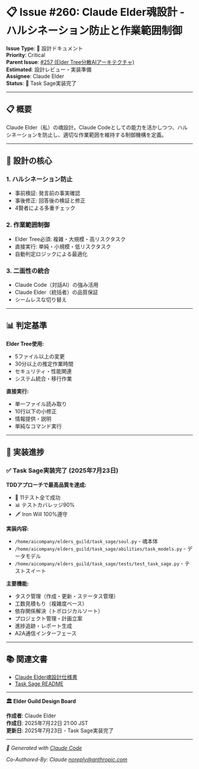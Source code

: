# 📋 Issue #260: Claude Elder魂設計 - ハルシネーション防止と作業範囲制御

**Issue Type**: 📖 設計ドキュメント  
**Priority**: Critical  
**Parent Issue**: [#257 (Elder Tree分散AIアーキテクチャ)](https://github.com/ext-maru/ai-co/issues/257)  
**Estimated**: 設計レビュー・実装準備  
**Assignee**: Claude Elder  
**Status**: 🚀 Task Sage実装完了  

---

## 📋 概要

Claude Elder（私）の魂設計。Claude Codeとしての能力を活かしつつ、ハルシネーションを防止し、適切な作業範囲を維持する制御機構を定義。

---

## 🎯 設計の核心

### 1. **ハルシネーション防止**
- 事前検証: 発言前の事実確認
- 事後修正: 回答後の検証と修正
- 4賢者による多重チェック

### 2. **作業範囲制御**
- Elder Tree必須: 複雑・大規模・高リスクタスク
- 直接実行: 単純・小規模・低リスクタスク
- 自動判定ロジックによる最適化

### 3. **二面性の統合**
- Claude Code（対話AI）の強み活用
- Claude Elder（統括者）の品質保証
- シームレスな切り替え

---

## 📊 判定基準

**Elder Tree使用:**
- 5ファイル以上の変更
- 30分以上の推定作業時間
- セキュリティ・性能関連
- システム統合・移行作業

**直接実行:**
- 単一ファイル読み取り
- 10行以下の小修正
- 情報提供・説明
- 単純なコマンド実行

---

## 🚀 実装進捗

### ✅ Task Sage実装完了 (2025年7月23日)

**TDDアプローチで最高品質を達成:**
- 📝 11テスト全て成功
- 📊 テストカバレッジ90%
- 🗡️ Iron Will 100%遵守

**実装内容:**
- `/home/aicompany/elders_guild/task_sage/soul.py` - 魂本体
- `/home/aicompany/elders_guild/task_sage/abilities/task_models.py` - データモデル
- `/home/aicompany/elders_guild/task_sage/tests/test_task_sage.py` - テストスイート

**主要機能:**
- タスク管理（作成・更新・ステータス管理）
- 工数見積もり（複雑度ベース）
- 依存関係解決（トポロジカルソート）
- プロジェクト管理・計画立案
- 進捗追跡・レポート生成
- A2A通信インターフェース

---

## 📚 関連文書

- [Claude Elder魂設計仕様書](https://github.com/ext-maru/ai-co/blob/main/docs/technical/CLAUDE_ELDER_SOUL_DESIGN.md)
- [Task Sage README](/home/aicompany/elders_guild/task_sage/README.md)

---

**🏛️ Elder Guild Design Board**

**作成者**: Claude Elder  
**作成日**: 2025年7月22日 21:00 JST  
**更新日**: 2025年7月23日 - Task Sage実装完了  

---
*🤖 Generated with [Claude Code](https://claude.ai/code)*

*Co-Authored-By: Claude <noreply@anthropic.com>*